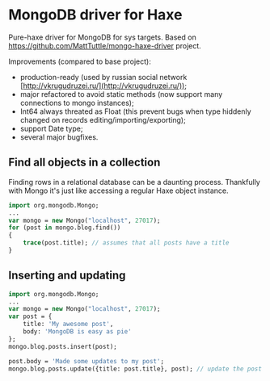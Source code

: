 MongoDB driver for Haxe
====================================

Pure-haxe driver for MongoDB for sys targets. Based on https://github.com/MattTuttle/mongo-haxe-driver project.

Improvements (compared to base project):

 * production-ready (used by russian social network [http://vkrugudruzei.ru/](http://vkrugudruzei.ru/));
 * major refactored to avoid static methods (now support many connections to mongo instances);
 * Int64 always threated as Float (this prevent bugs when type hiddenly changed on records editing/importing/exporting);
 * support Date type;
 * several major bugfixes.

Find all objects in a collection
------------------------------------
Finding rows in a relational database can be a daunting process. Thankfully with Mongo it's just like accessing a regular Haxe object instance.

```haxe
import org.mongodb.Mongo;
...
var mongo = new Mongo("localhost", 27017);
for (post in mongo.blog.find())
{
	trace(post.title); // assumes that all posts have a title
}
```

Inserting and updating
------------------------------------
```haxe
import org.mongodb.Mongo;
...
var mongo = new Mongo("localhost", 27017);
var post = {
	title: 'My awesome post',
	body: 'MongoDB is easy as pie'
};
mongo.blog.posts.insert(post);

post.body = 'Made some updates to my post';
mongo.blog.posts.update({title: post.title}, post); // update the post
```